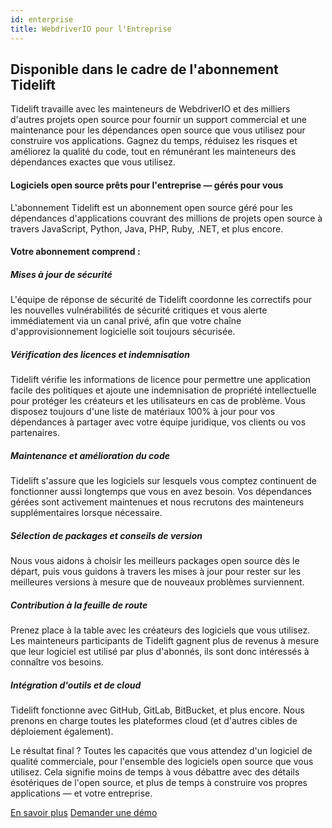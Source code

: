 ```yaml
---
id: enterprise
title: WebdriverIO pour l'Entreprise
---
```


## Disponible dans le cadre de l'abonnement Tidelift

Tidelift travaille avec les mainteneurs de WebdriverIO et des milliers d'autres
projets open source pour fournir un support commercial et une maintenance pour les dépendances open source que vous utilisez pour construire vos applications. Gagnez du temps, réduisez les risques et améliorez la qualité du code, tout en rémunérant les mainteneurs des dépendances exactes que vous utilisez.

#### Logiciels open source prêts pour l'entreprise — gérés pour vous
L'abonnement Tidelift est un abonnement open source géré pour les dépendances d'applications couvrant des millions de projets open source à travers JavaScript, Python, Java, PHP, Ruby, .NET, et plus encore.

#### Votre abonnement comprend :

##### Mises à jour de sécurité
L'équipe de réponse de sécurité de Tidelift coordonne les correctifs pour les nouvelles vulnérabilités de sécurité critiques et vous alerte immédiatement via un canal privé, afin que votre chaîne d'approvisionnement logicielle soit toujours sécurisée.

##### Vérification des licences et indemnisation
Tidelift vérifie les informations de licence pour permettre une application facile des politiques et ajoute une indemnisation de propriété intellectuelle pour protéger les créateurs et les utilisateurs en cas de problème. Vous disposez toujours d'une liste de matériaux 100% à jour pour vos dépendances à partager avec votre équipe juridique, vos clients ou vos partenaires.

##### Maintenance et amélioration du code
Tidelift s'assure que les logiciels sur lesquels vous comptez continuent de fonctionner aussi longtemps que vous en avez besoin. Vos dépendances gérées sont activement maintenues et nous recrutons des mainteneurs supplémentaires lorsque nécessaire.

##### Sélection de packages et conseils de version
Nous vous aidons à choisir les meilleurs packages open source dès le départ, puis vous guidons à travers les mises à jour pour rester sur les meilleures versions à mesure que de nouveaux problèmes surviennent.

##### Contribution à la feuille de route
Prenez place à la table avec les créateurs des logiciels que vous utilisez. Les mainteneurs participants de Tidelift gagnent plus de revenus à mesure que leur logiciel est utilisé par plus d'abonnés, ils sont donc intéressés à connaître vos besoins.

##### Intégration d'outils et de cloud
Tidelift fonctionne avec GitHub, GitLab, BitBucket, et plus encore. Nous prenons en charge toutes les plateformes cloud (et d'autres cibles de déploiement également).

Le résultat final ? Toutes les capacités que vous attendez d'un logiciel de qualité commerciale, pour l'ensemble des logiciels open source que vous utilisez. Cela signifie moins de temps à vous débattre avec des détails ésotériques de l'open source, et plus de temps à construire vos propres applications — et votre entreprise.

<div class="learnmore">
    <a class="button" href="https://tidelift.com/subscription/pkg/npm-webdriverio?utm_source=npm-webdriverio&utm_medium=referral&utm_campaign=enterprise" target="_self">En savoir plus</a>
    <a class="button" href="https://tidelift.com/subscription/request-a-demo?utm_source=npm-webdriverio&utm_medium=referral&utm_campaign=enterprise" target="_self">Demander une démo</a>
</div>